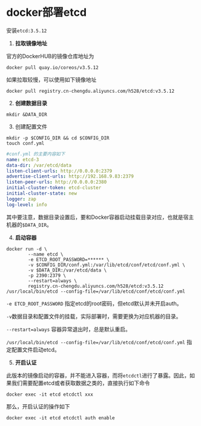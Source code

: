 # docker部署etcd

安装`etcd:3.5.12`

1. **拉取镜像地址**

官方的DockerHUB的镜像仓库地址为

```shell
docker pull quay.io/coreos/v3.5.12
```

如果拉取较慢，可以使用如下镜像地址

```shell
docker pull registry.cn-chengdu.aliyuncs.com/h528/etcd:v3.5.12
```

2. **创建数据目录**

```shell
mkdir &DATA_DIR
```

3. 创建配置文件

```shell
mkdir -p $CONFIG_DIR && cd $CONFIG_DIR
touch conf.yml
```

```yaml
#conf.yml 的主要内容如下
name: etcd-3
data-dir: /var/etcd/data
listen-client-urls: http://0.0.0.0:2379
advertise-client-urls: http://192.168.9.83:2379
listen-peer-urls: http://0.0.0.0:2380
initial-cluster-token: etcd-cluster
initial-cluster-state: new
logger: zap
log-level: info
```



其中要注意，数据目录设置后，要和Docker容器启动挂载目录对应，也就是宿主机器的`$DATA_DIR`。

4. **启动容器**

```shell
docker run -d \
        --name etcd \
        -e ETCD_ROOT_PASSWORD=****** \
        -v $CONFIG_DIR/conf.yml:/var/lib/etcd/conf/etcd/conf.yml \
        -v $DATA_DIR:/var/etcd/data \
        -p 2390:2379 \
        --restart=always \
        registry.cn-chengdu.aliyuncs.com/h528/etcd:v3.5.12 /usr/local/bin/etcd --config-file=/var/lib/etcd/conf/etcd/conf.yml
```

`-e ETCD_ROOT_PASSWORD` 指定etcd的root密码，但etcd默认并未开启auth。

`-v`数据目录和配置文件的挂载，实际部署时，需要更换为对应机器的目录。

`--restart=always` 容器异常退出时，总是默认重启。

`/usr/local/bin/etcd --config-file=/var/lib/etcd/conf/etcd/conf.yml` 指定配置文件启动etcd。



5. **开启认证**

此版本的镜像启动的容器，并不能进入容器，而将`etcdctl`进行了暴露。因此，如果我们需要配置etcd或者获取数据之类的，直接执行如下命令

```shell
docker exec -it etcd etcdctl xxx
```

那么，开启认证的操作如下

```shell
docker exec -it etcd etcdctl auth enable
```
